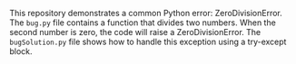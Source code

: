 This repository demonstrates a common Python error: ZeroDivisionError. The `bug.py` file contains a function that divides two numbers. When the second number is zero, the code will raise a ZeroDivisionError. The `bugSolution.py` file shows how to handle this exception using a try-except block.